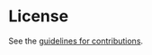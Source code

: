 # License

See the
[guidelines for contributions](https://github.com/github.com/marcblanchet/blob/master/CONTRIBUTING.md).
